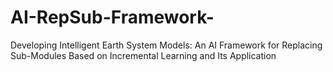 # AI-RepSub-Framework-
Developing Intelligent Earth System Models: An AI Framework for Replacing Sub-Modules Based on Incremental Learning and Its Application
